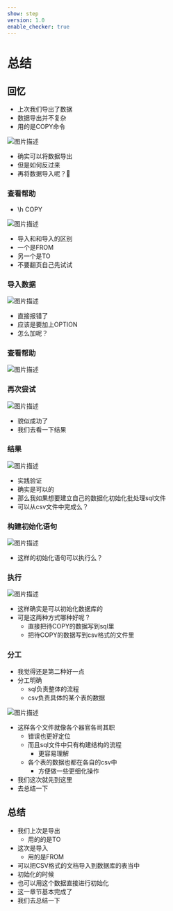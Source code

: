 ```yaml
---
show: step
version: 1.0
enable_checker: true
---
```


# 总结

## 回忆

- 上次我们导出了数据
- 数据导出并不复杂
- 用的是COPY命令

![图片描述](https://doc.shiyanlou.com/courses/uid1190679-20220723-1658535972533)

- 确实可以将数据导出
- 但是如何反过来
- 再将数据导入呢？🤔

### 查看帮助

- \h COPY

![图片描述](https://doc.shiyanlou.com/courses/uid1190679-20220723-1658538942921)

- 导入和和导入的区别
- 一个是FROM
- 另一个是TO
- 不要翻页自己先试试

### 导入数据

![图片描述](https://doc.shiyanlou.com/courses/uid1190679-20220723-1658539065879)

- 直接报错了
- 应该是要加上OPTION
- 怎么加呢？

### 查看帮助

![图片描述](https://doc.shiyanlou.com/courses/uid1190679-20220723-1658539129992)

### 再次尝试

![图片描述](https://doc.shiyanlou.com/courses/uid1190679-20220723-1658539229034)

- 貌似成功了
- 我们去看一下结果

### 结果

![图片描述](https://doc.shiyanlou.com/courses/uid1190679-20220723-1658539283481)

- 实践验证
- 确实是可以的
- 那么我如果想要建立自己的数据化初始化批处理sql文件
- 可以从csv文件中完成么？

### 构建初始化语句

![图片描述](https://doc.shiyanlou.com/courses/uid1190679-20220723-1658540162374)

- 这样的初始化语句可以执行么？

### 执行

![图片描述](https://doc.shiyanlou.com/courses/uid1190679-20220723-1658540198361)

- 这样确实是可以初始化数据库的
- 可是这两种方式哪种好呢？
	- 直接把待COPY的数据写到sql里
	- 把待COPY的数据写到csv格式的文件里

### 分工

- 我觉得还是第二种好一点
- 分工明确
	- sql负责整体的流程
	- csv负责具体的某个表的数据

![图片描述](https://doc.shiyanlou.com/courses/uid1190679-20220723-1658542153223/wm)

- 这样各个文件就像各个器官各司其职
	- 错误也更好定位
	- 而且sql文件中只有构建结构的流程
		- 更容易理解
	- 各个表的数据也都在各自的csv中
		- 方便做一些更细化操作
- 我们这次就先到这里
- 去总结一下

## 总结

- 我们上次是导出
	- 用的的是TO
- 这次是导入
	- 用的是FROM
- 可以把CSV格式的文档导入到数据库的表当中
- 初始化的时候
- 也可以用这个数据直接进行初始化
- 这一章节基本完成了
- 我们去总结一下